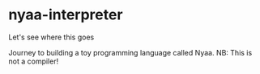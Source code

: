 # nyaa-interpreter
Let's see where this goes

Journey to building a toy programming language called Nyaa.
NB: This is not a compiler!
